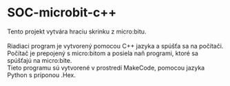 # SOC-microbit-c++

Tento projekt vytvára hraciu skrinku z micro:bitu.<br>
<br>
Riadiaci program je vytvorený pomocou C++ jazyka a spúšťa sa na počítači.<br>
Počítač je prepojený s micro:bitom a posiela naň programi, ktoré sa spúšťajú na micro:bite.<br>
Tieto programu sú vytvorené v prostredí MakeCode, pomocou jazyka Python s príponou .Hex.<br>
